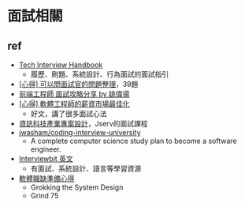 # 面試相關

## ref
* [Tech Interview Handbook](https://www.techinterviewhandbook.org/)
    * 履歷、刷題、系統設計、行為面試的面試指引
* [[心得] 可以問面試官的問題整理](https://www.ptt.cc/bbs/Soft_Job/M.1651488698.A.0C1.html)，39題
* [前端工程師 面試攻略分享 by 姚偉揚](https://www.facebook.com/hilivecode/videos/227151178021549/)
* [[心得] 軟體工程師的薪資市場最佳化](https://www.ptt.cc/bbs/Soft_Job/M.1553065300.A.E65.html)
	* 好文，講了很多面試心法
* [資訊科技產業專案設計](https://www.youtube.com/watch?v=bqKNpbaELaE&list=PL6S9AqLQkFprzHmOiQxwRIrOOesp11a20&index=2)，Jserv的面試課程
* [jwasham/coding-interview-university](https://github.com/jwasham/coding-interview-university#what-is-it)
    * A complete computer science study plan to become a software engineer.
* [Interviewbit 英文](https://www.interviewbit.com/)
    * 有面試、系統設計、語言等學習資源
* [軟體職缺準備心得](https://www.ptt.cc/bbs/Soft_Job/M.1657873542.A.6AB.html)
    * Grokking the System Design
    * Grind 75